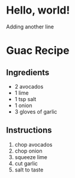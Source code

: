 # Hello, world!

Adding another line

# Guac Recipe

## Ingredients
* 2 avocados
* 1 lime
* 1 tsp salt
* 1 onion
* 3 gloves of garlic

## Instructions
1. chop avocados
2. chop onion
3. squeeze lime
4. cut garlic
5. salt to taste